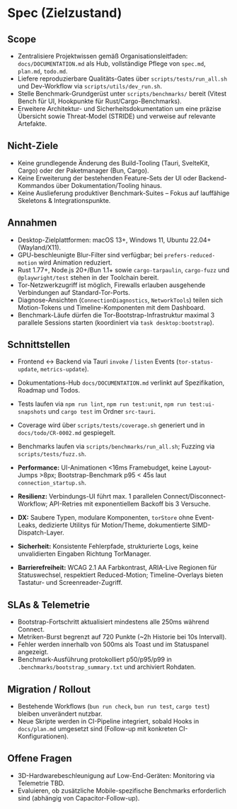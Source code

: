 # Spec (Zielzustand)

## Scope
- Zentralisiere Projektwissen gemäß Organisationsleitfaden: `docs/DOCUMENTATION.md` als Hub, vollständige Pflege von `spec.md`, `plan.md`, `todo.md`.
- Liefere reproduzierbare Qualitäts-Gates über `scripts/tests/run_all.sh` und Dev-Workflow via `scripts/utils/dev_run.sh`.
- Stelle Benchmark-Grundgerüst unter `scripts/benchmarks/` bereit (Vitest Bench für UI, Hookpunkte für Rust/Cargo-Benchmarks).
- Erweitere Architektur- und Sicherheitsdokumentation um eine präzise Übersicht sowie Threat-Model (STRIDE) und verweise auf relevante Artefakte.

## Nicht-Ziele
- Keine grundlegende Änderung des Build-Tooling (Tauri, SvelteKit, Cargo) oder der Paketmanager (Bun, Cargo).
- Keine Erweiterung der bestehenden Feature-Sets der UI oder Backend-Kommandos über Dokumentation/Tooling hinaus.
- Keine Auslieferung produktiver Benchmark-Suites – Fokus auf lauffähige Skeletons & Integrationspunkte.

## Annahmen
- Desktop-Zielplattformen: macOS 13+, Windows 11, Ubuntu 22.04+ (Wayland/X11).
- GPU-beschleunigte Blur-Filter sind verfügbar; bei `prefers-reduced-motion` wird Animation reduziert.
- Rust 1.77+, Node.js 20+/Bun 1.1+ sowie `cargo-tarpaulin`, `cargo-fuzz` und `@playwright/test` stehen in der Toolchain bereit.
- Tor-Netzwerkzugriff ist möglich, Firewalls erlauben ausgehende Verbindungen auf Standard-Tor-Ports.
- Diagnose-Ansichten (`ConnectionDiagnostics`, `NetworkTools`) teilen sich Motion-Tokens und Timeline-Komponenten mit dem Dashboard.
- Benchmark-Läufe dürfen die Tor-Bootstrap-Infrastruktur maximal 3 parallele Sessions starten (koordiniert via `task desktop:bootstrap`).

## Schnittstellen
- Frontend ↔ Backend via Tauri `invoke` / `listen` Events (`tor-status-update`, `metrics-update`).
- Dokumentations-Hub `docs/DOCUMENTATION.md` verlinkt auf Spezifikation, Roadmap und Todos.
- Tests laufen via `npm run lint`, `npm run test:unit`, `npm run test:ui-snapshots` und `cargo test` im Ordner `src-tauri`.
- Coverage wird über `scripts/tests/coverage.sh` generiert und in `docs/todo/CR-0002.md` gespiegelt.
- Benchmarks laufen via `scripts/benchmarks/run_all.sh`; Fuzzing via `scripts/tests/fuzz.sh`.

- **Performance:** UI-Animationen <16ms Framebudget, keine Layout-Jumps >8px; Bootstrap-Benchmark p95 < 45s laut `connection_startup.sh`.
- **Resilienz:** Verbindungs-UI führt max. 1 parallelen Connect/Disconnect-Workflow; API-Retries mit exponentiellem Backoff bis 3 Versuche.
- **DX:** Saubere Typen, modulare Komponenten, `torStore` ohne Event-Leaks, dedizierte Utilitys für Motion/Theme, dokumentierte SIMD-Dispatch-Layer.
- **Sicherheit:** Konsistente Fehlerpfade, strukturierte Logs, keine unvalidierten Eingaben Richtung TorManager.
- **Barrierefreiheit:** WCAG 2.1 AA Farbkontrast, ARIA-Live Regionen für Statuswechsel, respektiert Reduced-Motion; Timeline-Overlays bieten Tastatur- und Screenreader-Zugriff.

## SLAs & Telemetrie
- Bootstrap-Fortschritt aktualisiert mindestens alle 250ms während Connect.
- Metriken-Burst begrenzt auf 720 Punkte (~2h Historie bei 10s Intervall).
- Fehler werden innerhalb von 500ms als Toast und im Statuspanel angezeigt.
- Benchmark-Ausführung protokolliert p50/p95/p99 in `.benchmarks/bootstrap_summary.txt` und archiviert Rohdaten.

## Migration / Rollout
- Bestehende Workflows (`bun run check`, `bun run test`, `cargo test`) bleiben unverändert nutzbar.
- Neue Skripte werden in CI-Pipeline integriert, sobald Hooks in `docs/plan.md` umgesetzt sind (Follow-up mit konkreten CI-Konfigurationen).

## Offene Fragen
- 3D-Hardwarebeschleunigung auf Low-End-Geräten: Monitoring via Telemetrie TBD.
- Evaluieren, ob zusätzliche Mobile-spezifische Benchmarks erforderlich sind (abhängig von Capacitor-Follow-up).
